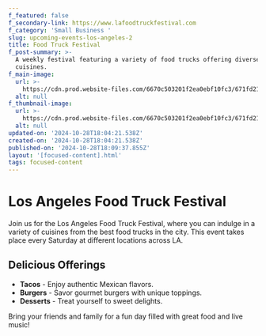 ```yaml
---
f_featured: false
f_secondary-link: https://www.lafoodtruckfestival.com
f_category: 'Small Business '
slug: upcoming-events-los-angeles-2
title: Food Truck Festival
f_post-summary: >-
  A weekly festival featuring a variety of food trucks offering diverse
  cuisines.
f_main-image:
  url: >-
    https://cdn.prod.website-files.com/6670c503201f2ea0ebf10fc3/671fd21713027ce55cecbd18_image4.jpeg
  alt: null
f_thumbnail-image:
  url: >-
    https://cdn.prod.website-files.com/6670c503201f2ea0ebf10fc3/671fd21713027ce55cecbd1b_image5.jpeg
  alt: null
updated-on: '2024-10-28T18:04:21.538Z'
created-on: '2024-10-28T18:04:21.538Z'
published-on: '2024-10-28T18:09:37.855Z'
layout: '[focused-content].html'
tags: focused-content
---
```


Los Angeles Food Truck Festival
===============================

Join us for the Los Angeles Food Truck Festival, where you can indulge in a variety of cuisines from the best food trucks in the city. This event takes place every Saturday at different locations across LA.

Delicious Offerings
-------------------

*   **Tacos** - Enjoy authentic Mexican flavors.
*   **Burgers** - Savor gourmet burgers with unique toppings.
*   **Desserts** - Treat yourself to sweet delights.

Bring your friends and family for a fun day filled with great food and live music!
